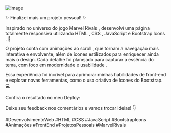 ![image](https://github.com/user-attachments/assets/f425507f-fa9e-4859-8f40-16795f6933cf)


✨ Finalizei mais um projeto pessoal! ✨

Inspirado no universo do jogo Marvel Rivals , desenvolvi uma página totalmente responsiva utilizando HTML , CSS , JavaScript e Bootstrap Icons . 🚀

O projeto conta com animações ao scroll , que tornam a navegação mais interativa e envolvente, além de ícones estilizados para enriquecer ainda mais o design. Cada detalhe foi planejado para capturar a essência do tema, com foco em modernidade e usabilidade .

Essa experiência foi incrível para aprimorar minhas habilidades de front-end e explorar novas ferramentas, como o uso criativo de ícones do Bootstrap. 💻

Confira o resultado no meu Deploy: 

Deixe seu feedback nos comentários e vamos trocar ideias! 👇

#DesenvolvimentoWeb #HTML #CSS #JavaScript #BootstrapIcons #Animações #FrontEnd #ProjetosPessoais #MarvelRivals
